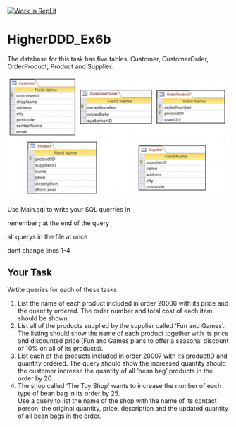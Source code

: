 [![Work in Repl.it](https://classroom.github.com/assets/work-in-replit-14baed9a392b3a25080506f3b7b6d57f295ec2978f6f33ec97e36a161684cbe9.svg)](https://classroom.github.com/online_ide?assignment_repo_id=4201983&assignment_repo_type=AssignmentRepo)
# HigherDDD_Ex6b

The database for this task has five tables, Customer, CustomerOrder, OrderProduct, Product and Supplier. 

![databaseTables](/Ex6b_tables.png)

Use Main.sql to write your SQL querries in

remember ; at the end of the query

all querys in the file at once

dont change lines 1-4

## Your Task

Wrtite queries for each of these tasks

1.	List the name of each product included in order 20006 with its price and the quantity ordered. The order number and total cost of each item should be shown.
3.	List all of the products supplied by the supplier called ‘Fun and Games’. The listing should show the name of each product together with its price and discounted price (Fun and Games plans to offer a seasonal discount of 10% on all of its products).
4.	List each of the products included in order 20007 with its productID and quantity ordered. The query should show the increased quantity should the customer increase the quantity of all ‘bean bag’ products in the order by 20.
5.	The shop called ‘The Toy Shop’ wants to increase the number of each type of bean bag in its order by 25.\
Use a query to list the name of the shop with the name of its contact person, the original quantity, price, description and the updated quantity of all bean bags in the order.
